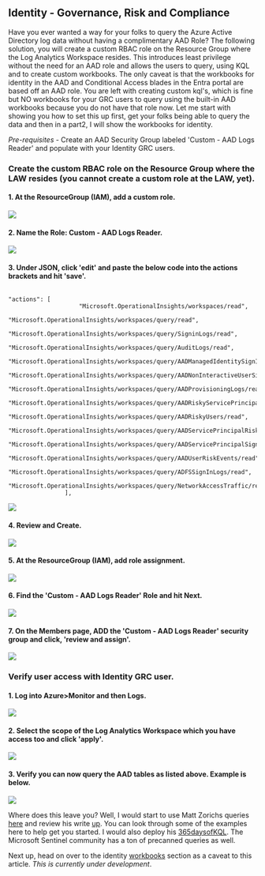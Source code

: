 ## Identity - Governance, Risk and Compliance ##

Have you ever wanted a way for your folks to query the Azure Active Directory log data without having a complimentary AAD Role? The following solution, you will create a custom RBAC role on the Resource Group where the Log Analytics Workspace resides. This introduces least privilege without the need for an AAD role and allows the users to query, using KQL and to create custom workbooks. The only caveat is that the workbooks for identity in the AAD and Conditional Access blades in the Entra portal are based off an AAD role. You are left with creating custom kql's, which is fine but NO workbooks for your GRC users to query using the built-in AAD workbooks because you do not have that role now. Let me start with showing you how to set this up first, get your folks being able to query the data and then in a part2, I will show the workbooks for identity.

*Pre-requisites* - Create an AAD Security Group labeled 'Custom - AAD Logs Reader' and populate with your Identity GRC users.

### Create the custom RBAC role on the Resource Group where the LAW resides (you cannot create a custom role at the LAW, yet).  ###

#### 1. At the ResourceGroup (IAM), add a custom role.

![](https://github.com/Cyberlorians/uploadedimages/blob/main/customrbac1.png)

#### 2. Name the Role: Custom - AAD Logs Reader.

![](https://github.com/Cyberlorians/uploadedimages/blob/main/customrbac2.png)

#### 3. Under JSON, click 'edit' and paste the below code into the actions brackets and hit 'save'.

```

"actions": [
                    "Microsoft.OperationalInsights/workspaces/read",
                    "Microsoft.OperationalInsights/workspaces/query/read",
                    "Microsoft.OperationalInsights/workspaces/query/SigninLogs/read",
                    "Microsoft.OperationalInsights/workspaces/query/AuditLogs/read",
                    "Microsoft.OperationalInsights/workspaces/query/AADManagedIdentitySignInLogs/read",
                    "Microsoft.OperationalInsights/workspaces/query/AADNonInteractiveUserSignInLogs/read",
                    "Microsoft.OperationalInsights/workspaces/query/AADProvisioningLogs/read",
                    "Microsoft.OperationalInsights/workspaces/query/AADRiskyServicePrincipals/read",
                    "Microsoft.OperationalInsights/workspaces/query/AADRiskyUsers/read",
                    "Microsoft.OperationalInsights/workspaces/query/AADServicePrincipalRiskEvents/read",
                    "Microsoft.OperationalInsights/workspaces/query/AADServicePrincipalSignInLogs/read",
                    "Microsoft.OperationalInsights/workspaces/query/AADUserRiskEvents/read",
                    "Microsoft.OperationalInsights/workspaces/query/ADFSSignInLogs/read",
                    "Microsoft.OperationalInsights/workspaces/query/NetworkAccessTraffic/read"
                ],

```

![](https://github.com/Cyberlorians/uploadedimages/blob/main/customrbac3.png)

#### 4. Review and Create.

![](https://github.com/Cyberlorians/uploadedimages/blob/main/customrbac4.png)

   
#### 5. At the ResourceGroup (IAM), add role assignment.

![](https://github.com/Cyberlorians/uploadedimages/blob/main/customrbac5.png)

#### 6. Find the 'Custom - AAD Logs Reader' Role and hit Next.

![](https://github.com/Cyberlorians/uploadedimages/blob/main/customrbac6.png)

#### 7. On the Members page, ADD the 'Custom - AAD Logs Reader' security group and click, 'review and assign'.

![](https://github.com/Cyberlorians/uploadedimages/blob/main/customrbac7.png)

### Verify user access with Identity GRC user. ###

#### 1. Log into Azure>Monitor and then Logs.

![](https://github.com/Cyberlorians/uploadedimages/blob/main/customrbac8.png)

#### 2. Select the scope of the Log Analytics Workspace which you have access too and click 'apply'.

![](https://github.com/Cyberlorians/uploadedimages/blob/main/customrbac9.png)

#### 3. Verify you can now query the AAD tables as listed above. Example is below. 

![](https://github.com/Cyberlorians/uploadedimages/blob/main/customrbac10.png)

Where does this leave you? Well, I would start to use Matt Zorichs queries [here](https://github.com/reprise99/Sentinel-Queries/tree/main/Azure%20Active%20Directory) and review his write [up](https://learnsentinel.blog/2022/06/21/kql-lessons-learnt-from-365daysofkql/). You can look through some of the examples here to help get you started. I would also deploy his [365daysofKQL](https://github.com/reprise99/Sentinel-Queries/tree/main/Query%20Pack). The Microsoft Sentinel community has a ton of precanned queries as well. 

Next up, head on over to the identity [workbooks](https://github.com/Cyberlorians/Articles/blob/main/IdentityGRCWorkbooks.md) section as a caveat to this article. *This is currently under development*.




